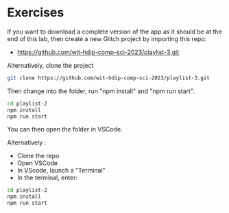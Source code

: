 # Exercises 

If you want to download a complete version of the app as it should be at the end of this lab, then create a new Glitch project by importing this repo:

- <https://github.com/wit-hdip-comp-sci-2023/playlist-3.git>

Alternatively, clone the project

~~~bash
git clone https://github.com/wit-hdip-comp-sci-2023/playlist-3.git
~~~

Then change into the folder, run "npm install" and "npm run start".

~~~bash
cd playlist-2
npm install
npm run start
~~~

You can then open the folder in VSCode. 

Alternatively :

- Clone the repo
- Open VSCode
- In VScode, launch a "Terminal"
- In the terminal, enter:

~~~bash
cd playlist-2
npm install
npm run start
~~~

